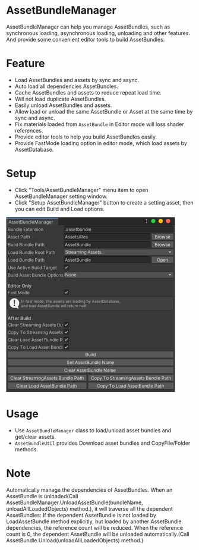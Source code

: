 # AssetBundleManager
AssetBundleManager can help you manage AssetBundles, such as synchronous loading, asynchronous loading, unloading and other features. And provide some convenient editor tools to build AssetBundles.

# Feature
* Load AssetBundles and assets by sync and async.
* Auto load all dependencies AssetBundles.
* Cache AssetBundles and assets to reduce repeat load time.
* Will not load duplicate AssetBundles.
* Easily unload AssetBundles and assets.
* Allow load or unload the same AssetBundle or Asset at the same time by sync and async.
* Fix materials loaded from `AssetBundle` in Editor mode will loss shader references.
* Provide editor tools to help you build AssetBundles easily.
* Provide FastMode loading option in editor mode, which load assets by AssetDatabase.

# Setup
* Click "Tools/AssetBundleManager" menu item to open AssetBundleManager setting window.
* Click "Setup AssetBundleManager" button to create a setting asset, then you can edit Build and Load options.

![image](Screenshots/SettingWindow.png)

# Usage
* Use `AssetBundleManager` class to load/unload asset bundles and get/clear assets.
* `AssetBundleUtil` provides Download asset bundles and CopyFile/Folder methods.

# Note
Automatically manage the dependencies of AssetBundles. When an AssetBundle is unloaded(Call AssetBundleManager.UnloadAssetBundle(bundleName, unloadAllLoadedObjects) method.), 
it will traverse all the dependent AssetBundles: If the dependent AssetBundle is not loaded by LoadAssetBundle method explicitly, 
but loaded by another AssetBundle dependencies, the reference count will be reduced. When the reference count is 0, 
the dependent AssetBundle will be unloaded automatically.(Call AssetBundle.Unload(unloadAllLoadedObjects) method.)